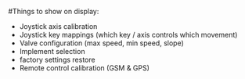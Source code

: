 #Things to show on display:

* Joystick axis calibration
* Joystick key mappings (which key / axis controls which movement)
* Valve configuration (max speed, min speed, slope)
* Implement selection
* factory settings restore
* Remote control calibration (GSM & GPS)




